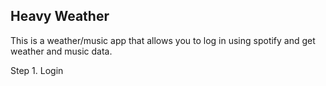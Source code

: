 ## Heavy Weather

This is a weather/music app that allows you to log in using spotify and get weather and music data.

Step 1. Login

